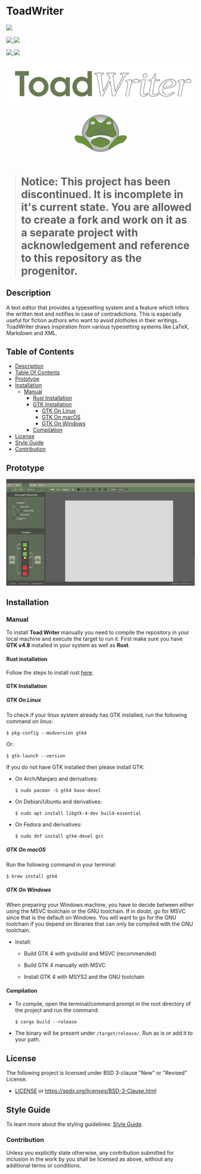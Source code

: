 # ToadWriter

<p>
    <p>
        <a href="https://www.rust-lang.org/">
            <img src="https://img.shields.io/badge/Made%20with-Rust-1f425f.svg">
        </a>
    </p>
    <p>
        <a href="https://linkedin.com/in/mohammed-rehaan-193305222">
            <img src="https://img.shields.io/badge/profile-linkedin-%230077B5.svg"/>
        </a>
         <a href="https://github.com/Feohr">
            <img src="https://img.shields.io/badge/profile-github-%23121011.svg"/>
        </a>
    </p>
    <p>
        <a href="https://GitHub.com/feohr/toad_writer/commits/">
            <img src="https://badgen.net/github/commits/feohr/toad_writer">
        </a>
         <a href="https://opensource.org/licenses/BSD-3-Clause">
            <img src="https://img.shields.io/badge/License-BSD_3--Clause-blue.svg">
        </a>
     </p>
</p>

<p align="center">
    <img width=500 src="docs/ToadWriterName.png" alt="Toad Writer Icon Name">
    <img width=140 src="docs/ToadWriterLogo.png" alt="Toad Writer Icon Logo">
</p>

> # Notice: This project has been discontinued. It is incomplete in it's current state. You are allowed to create a fork and work on it as a separate project with acknowledgement and reference to this repository as the progenitor.

## Description

A text editor that provides a typesetting system and a feature which infers the written text and notifies in case of contradictions. This is especially useful for fiction authors who want to avoid plotholes in their writings. ToadWriter draws inspiration from various typesetting systems like LaTeX, Markdown and XML.

## Table of Contents
- [Description](#description)
- [Table Of Contents](#table-of-contents)
- [Prototype](#prototype)
- [Installation](#installation)
    - [Manual](#manual)
        - [Rust Installation](#rust-installation)
        - [GTK Installation](#gtk-installation)
            - [GTK On Linux](#gtk-on-linux)
            - [GTK On macOS](#gtk-on-macos)
            - [GTK On Windows](#gtk-on-windows)
        - [Compilation](#compilation)
- [License](#license)
- [Style Guide](#style-guide)
- [Contribution](#contribution)

## Prototype

![Prototype Sample](docs/Toad_Writer.jpg)

## Installation

### Manual

To install **Toad Writer** manually you need to compile the repository in your local machine and 
execute the target to run it.
First make sure you have **GTK v4.8** installed in your system as well as **Rust**.

#### Rust installation
Follow the steps to install rust [here](https://www.rust-lang.org/tools/install).

#### GTK Installation

##### GTK On Linux

To check if your linux system already has GTK installed, run the following command on linux:
```console
$ pkg-config --modversion gtk4
```

Or:
```console
$ gtk-launch --version
```

If you do not have GTK installed then please install GTK:

- On Arch/Manjaro and derivatives:
  ```console
  $ sudo pacman -S gtk4 base-devel
  ```

- On Debian/Ubuntu and derivatives:
  ```console
  $ sudo apt install libgtk-4-dev build-essential
  ```

- On Fedora and derivatives:
  ```console
  $ sudo dnf install gtk4-devel gcc
  ```

##### GTK On macOS

Run the following command in your terminal:
```console
$ brew install gtk4
```

##### GTK On Windows

When preparing your Windows machine, you have to decide between either using the MSVC toolchain or 
the GNU toolchain. If in doubt, go for MSVC since that is the default on Windows. You will want to 
go for the GNU toolchain if you depend on libraries that can only be compiled with the GNU toolchain.

- Install:

    - Build GTK 4 with gvsbuild and MSVC (recommended)

    - Build GTK 4 manually with MSVC

    - Install GTK 4 with MSYS2 and the GNU toolchain

#### Compilation

- To compile, open the terminal/command prompt in the root directory of the project and run the 
command:
    ```console
    $ cargo build --release
    ```

- The binary will be present under `/target/release/`. Run as is or add it to your path.

## License

The following project is licensed under BSD 3-clause "New" or "Revised" License.
- [LICENSE](LICENSE.md) or https://spdx.org/licenses/BSD-3-Clause.html

## Style Guide

To learn more about the styling guidelines: [Style Guide](STYLE.md).

### Contribution

Unless you explicitly state otherwise, any contribution submitted for inclusion in the work by you
shall be licensed as above, without any additional terms or conditions.
